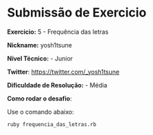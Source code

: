 # Submissão de Exercicio

**Exercicio:** 5 - Frequência das letras

**Nickname:** yosh1tsune

**Nível Técnico:** - Junior

**Twitter**: https://twitter.com/_yosh1tsune

**Dificuldade de Resolução:** - Média

**Como rodar o desafio**: 

Use o comando abaixo: 
```bash
ruby frequencia_das_letras.rb
```